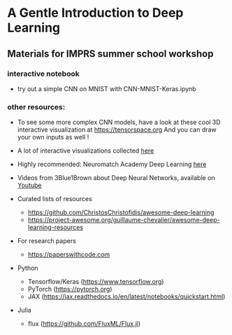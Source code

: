 # A Gentle Introduction to Deep Learning 

## Materials for IMPRS summer school workshop

### interactive notebook
- try out a simple CNN on MNIST with CNN-MNIST-Keras.ipynb

### other resources:
- To see some more complex CNN models, have a look at these cool 3D interactive visualization at https://tensorspace.org And you can draw your own inputs as well ! 
- A lot of interactive visualizations collected [here](https://github.com/Machine-Learning-Tokyo/Interactive_Tools#readme)
 
- Highly recommended: Neuromatch Academy Deep Learning [here](https://deeplearning.neuromatch.io/tutorials/intro.html)
- Videos from 3Blue1Brown about Deep Neural Networks, available on [Youtube](https://www.youtube.com/watch?v=aircAruvnKk&list=PLZHQObOWTQDNU6R1_67000Dx_ZCJB-3pi&index=2)
- Curated lists of resources  
	- https://github.com/ChristosChristofidis/awesome-deep-learning  
	- https://project-awesome.org/guillaume-chevalier/awesome-deep-learning-resources  
- For research papers  
	- https://paperswithcode.com  
- Python  
	- Tensorflow/Keras (https://www.tensorflow.org)  
	- PyTorch (https://pytorch.org)  
	- JAX (https://jax.readthedocs.io/en/latest/notebooks/quickstart.html)  
- Julia  
	- flux (https://github.com/FluxML/Flux.jl)  
